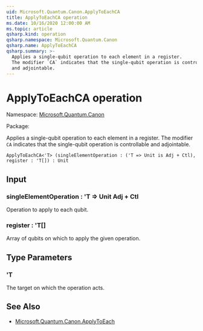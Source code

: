 ```yaml
---
uid: Microsoft.Quantum.Canon.ApplyToEachCA
title: ApplyToEachCA operation
ms.date: 10/16/2020 12:00:00 AM
ms.topic: article
qsharp.kind: operation
qsharp.namespace: Microsoft.Quantum.Canon
qsharp.name: ApplyToEachCA
qsharp.summary: >-
  Applies a single-qubit operation to each element in a register.
  The modifier `CA` indicates that the single-qubit operation is controllable
  and adjointable.
---
```


# ApplyToEachCA operation

Namespace: [Microsoft.Quantum.Canon](xref:Microsoft.Quantum.Canon)

Package: [](https://nuget.org/packages/)


Applies a single-qubit operation to each element in a register.The modifier `CA` indicates that the single-qubit operation is controllableand adjointable.

```Q#
ApplyToEachCA<'T> (singleElementOperation : ('T => Unit is Adj + Ctl), register : 'T[]) : Unit
```


## Input

### singleElementOperation : 'T => Unit Adj + Ctl

Operation to apply to each qubit.


### register : 'T[]

Array of qubits on which to apply the given operation.



## Type Parameters

### 'T

The target on which the operation acts.



## See Also

- [Microsoft.Quantum.Canon.ApplyToEach](xref:Microsoft.Quantum.Canon.ApplyToEach)